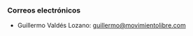
### Correos electrónicos

* Guillermo Valdés Lozano: [guillermo@movimientolibre.com](mailto:guillermo@movimientolibre.com)
